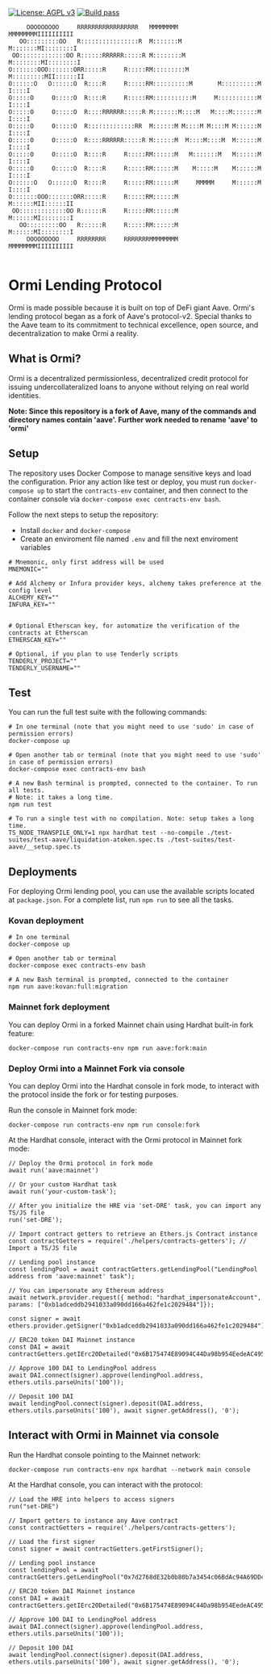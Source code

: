 [![License: AGPL v3](https://img.shields.io/badge/License-AGPL%20v3-blue.svg)](https://www.gnu.org/licenses/agpl-3.0)
[![Build pass](https://github.com/AAVE/protocol-v2/actions/workflows/node.js.yml/badge.svg)](https://github.com/aave/protocol-v2/actions/workflows/node.js.yml)
```                                                                                                                                             
     OOOOOOOOO     RRRRRRRRRRRRRRRRR   MMMMMMMM               MMMMMMMMIIIIIIIIII
   OO:::::::::OO   R::::::::::::::::R  M:::::::M             M:::::::MI::::::::I
 OO:::::::::::::OO R::::::RRRRRR:::::R M::::::::M           M::::::::MI::::::::I
O:::::::OOO:::::::ORR:::::R     R:::::RM:::::::::M         M:::::::::MII::::::II
O::::::O   O::::::O  R::::R     R:::::RM::::::::::M       M::::::::::M  I::::I  
O:::::O     O:::::O  R::::R     R:::::RM:::::::::::M     M:::::::::::M  I::::I  
O:::::O     O:::::O  R::::RRRRRR:::::R M:::::::M::::M   M::::M:::::::M  I::::I  
O:::::O     O:::::O  R:::::::::::::RR  M::::::M M::::M M::::M M::::::M  I::::I  
O:::::O     O:::::O  R::::RRRRRR:::::R M::::::M  M::::M::::M  M::::::M  I::::I  
O:::::O     O:::::O  R::::R     R:::::RM::::::M   M:::::::M   M::::::M  I::::I  
O:::::O     O:::::O  R::::R     R:::::RM::::::M    M:::::M    M::::::M  I::::I  
O::::::O   O::::::O  R::::R     R:::::RM::::::M     MMMMM     M::::::M  I::::I  
O:::::::OOO:::::::ORR:::::R     R:::::RM::::::M               M::::::MII::::::II
 OO:::::::::::::OO R::::::R     R:::::RM::::::M               M::::::MI::::::::I
   OO:::::::::OO   R::::::R     R:::::RM::::::M               M::::::MI::::::::I
     OOOOOOOOO     RRRRRRRR     RRRRRRRMMMMMMMM               MMMMMMMMIIIIIIIIII
                                                                                                                                
```
# Ormi Lending Protocol 
Ormi is made possible because it is built on top of DeFi giant Aave. Ormi's lending protocol began as a fork of Aave's protocol-v2. Special thanks to the Aave team to its commitment to technical excellence, open source, and decentralization to make Ormi a reality.

## What is Ormi?

Ormi is a decentralized permissionless, decentralized credit protocol for issuing undercollateralized loans to anyone without relying on real world identities.

**Note: Since this repository is a fork of Aave, many of the commands and
directory names contain 'aave'. Further work needed to rename 'aave' to 'ormi'**

## Setup

The repository uses Docker Compose to manage sensitive keys and load the configuration. Prior any action like test or deploy, you must run `docker-compose up` to start the `contracts-env` container, and then connect to the container console via `docker-compose exec contracts-env bash`.

Follow the next steps to setup the repository:

- Install `docker` and `docker-compose`
- Create an enviroment file named `.env` and fill the next enviroment variables

```
# Mnemonic, only first address will be used
MNEMONIC=""

# Add Alchemy or Infura provider keys, alchemy takes preference at the config level
ALCHEMY_KEY=""
INFURA_KEY=""


# Optional Etherscan key, for automatize the verification of the contracts at Etherscan
ETHERSCAN_KEY=""

# Optional, if you plan to use Tenderly scripts
TENDERLY_PROJECT=""
TENDERLY_USERNAME=""

```

## Test

You can run the full test suite with the following commands:

```
# In one terminal (note that you might need to use 'sudo' in case of permission errors) 
docker-compose up

# Open another tab or terminal (note that you might need to use 'sudo' in case of permission errors)
docker-compose exec contracts-env bash

# A new Bash terminal is prompted, connected to the container. To run all tests.
# Note: it takes a long time.
npm run test

# To run a single test with no compilation. Note: setup takes a long time.
TS_NODE_TRANSPILE_ONLY=1 npx hardhat test --no-compile ./test-suites/test-aave/liquidation-atoken.spec.ts ./test-suites/test-aave/__setup.spec.ts
```

## Deployments

For deploying Ormi lending pool, you can use the available scripts located at `package.json`. For a complete list, run `npm run` to see all the tasks.

### Kovan deployment

```
# In one terminal
docker-compose up

# Open another tab or terminal
docker-compose exec contracts-env bash

# A new Bash terminal is prompted, connected to the container
npm run aave:kovan:full:migration
```

### Mainnet fork deployment

You can deploy Ormi in a forked Mainnet chain using Hardhat built-in fork feature:

```
docker-compose run contracts-env npm run aave:fork:main
```

### Deploy Ormi into a Mainnet Fork via console

You can deploy Ormi into the Hardhat console in fork mode, to interact with the protocol inside the fork or for testing purposes.

Run the console in Mainnet fork mode:

```
docker-compose run contracts-env npm run console:fork
```

At the Hardhat console, interact with the Ormi protocol in Mainnet fork mode:

```
// Deploy the Ormi protocol in fork mode
await run('aave:mainnet')

// Or your custom Hardhat task
await run('your-custom-task');

// After you initialize the HRE via 'set-DRE' task, you can import any TS/JS file
run('set-DRE');

// Import contract getters to retrieve an Ethers.js Contract instance
const contractGetters = require('./helpers/contracts-getters'); // Import a TS/JS file

// Lending pool instance
const lendingPool = await contractGetters.getLendingPool("LendingPool address from 'aave:mainnet' task");

// You can impersonate any Ethereum address
await network.provider.request({ method: "hardhat_impersonateAccount",  params: ["0xb1adceddb2941033a090dd166a462fe1c2029484"]});

const signer = await ethers.provider.getSigner("0xb1adceddb2941033a090dd166a462fe1c2029484")

// ERC20 token DAI Mainnet instance
const DAI = await contractGetters.getIErc20Detailed("0x6B175474E89094C44Da98b954EedeAC495271d0F");

// Approve 100 DAI to LendingPool address
await DAI.connect(signer).approve(lendingPool.address, ethers.utils.parseUnits('100'));

// Deposit 100 DAI
await lendingPool.connect(signer).deposit(DAI.address, ethers.utils.parseUnits('100'), await signer.getAddress(), '0');

```

## Interact with Ormi in Mainnet via console

Run the Hardhat console pointing to the Mainnet network:

```
docker-compose run contracts-env npx hardhat --network main console
```

At the Hardhat console, you can interact with the protocol:

```
// Load the HRE into helpers to access signers
run("set-DRE")

// Import getters to instance any Aave contract
const contractGetters = require('./helpers/contracts-getters');

// Load the first signer
const signer = await contractGetters.getFirstSigner();

// Lending pool instance
const lendingPool = await contractGetters.getLendingPool("0x7d2768dE32b0b80b7a3454c06BdAc94A69DDc7A9");

// ERC20 token DAI Mainnet instance
const DAI = await contractGetters.getIErc20Detailed("0x6B175474E89094C44Da98b954EedeAC495271d0F");

// Approve 100 DAI to LendingPool address
await DAI.connect(signer).approve(lendingPool.address, ethers.utils.parseUnits('100'));

// Deposit 100 DAI
await lendingPool.connect(signer).deposit(DAI.address, ethers.utils.parseUnits('100'), await signer.getAddress(), '0');
```
